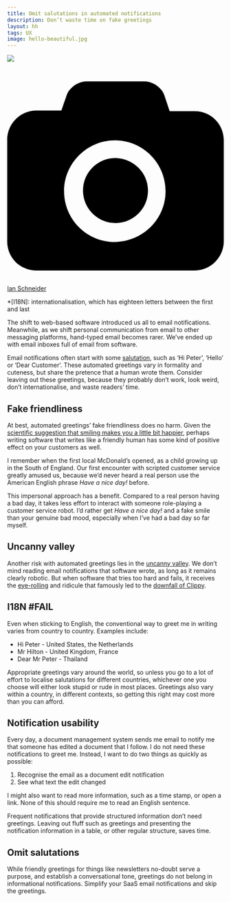 ```yaml
---
title: Omit salutations in automated notifications
description: Don’t waste time on fake greetings
layout: hh
tags: UX
image: hello-beautiful.jpg
---
```


![](hello-beautiful.jpg)

<a class="unsplash" href="https://unsplash.com/photos/jbroe3pOt8M" rel="noopener noreferrer"><span><svg xmlns="http://www.w3.org/2000/svg" viewBox="0 0 32 32"><title>unsplash-logo</title><path d="M20.8 18.1c0 2.7-2.2 4.8-4.8 4.8s-4.8-2.1-4.8-4.8c0-2.7 2.2-4.8 4.8-4.8 2.7.1 4.8 2.2 4.8 4.8zm11.2-7.4v14.9c0 2.3-1.9 4.3-4.3 4.3h-23.4c-2.4 0-4.3-1.9-4.3-4.3v-15c0-2.3 1.9-4.3 4.3-4.3h3.7l.8-2.3c.4-1.1 1.7-2 2.9-2h8.6c1.2 0 2.5.9 2.9 2l.8 2.4h3.7c2.4 0 4.3 1.9 4.3 4.3zm-8.6 7.5c0-4.1-3.3-7.5-7.5-7.5-4.1 0-7.5 3.4-7.5 7.5s3.3 7.5 7.5 7.5c4.2-.1 7.5-3.4 7.5-7.5z"></path></svg></span><span>Ian Schneider</span></a>

<!--
1. Software tries to be cute, familiar and human
2. ‘Have a nice day!’ sounds fake but works
3. Beware the Uncanny valley
4. Internationalisation costs hard work
5. Save time
-->

*[I18N]: internationalisation, which has eighteen letters between the first and last

The shift to web-based software introduced us all to email notifications.
Meanwhile, as we shift personal communication from email to other messaging platforms, hand-typed email becomes rarer.
We’ve ended up with email inboxes full of email from software.

Email notifications often start with some [salutation](https://en.wikipedia.org/wiki/Salutation),
such as ‘Hi Peter’, ‘Hello’ or ‘Dear Customer’.
These automated greetings vary in formality and cuteness, but share the pretence that a human wrote them.
Consider leaving out these greetings, because they probably don’t work, look weird, don’t internationalise, and waste readers’ time.

## Fake friendliness

At best, automated greetings’ fake friendliness does no harm.
Given the 
[scientific suggestion that smiling makes you a little bit happier](https://psyarxiv.com/svjru/),
perhaps writing software that writes like a friendly human has some kind of positive effect on your customers as well.

I remember when the first local McDonald’s opened, as a child growing up in the South of England.
Our first encounter with scripted customer service greatly amused us,
because we’d never heard a real person use the American English phrase _Have a nice day!_ before.

This impersonal approach has a benefit.
Compared to a real person having a bad day, it takes less effort to interact with someone role-playing a customer service robot.
I’d rather get _Have a nice day!_ and a fake smile than your genuine bad mood, especially when I’ve had a bad day so far myself.

## Uncanny valley

Another risk with automated greetings lies in the [uncanny valley](https://en.wikipedia.org/wiki/Uncanny_valley).
We don’t mind reading email notifications that software wrote, as long as it remains clearly robotic.
But when software that tries too hard and fails, it receives the
[eye-rolling](https://en.wikipedia.org/wiki/Eye-rolling) and ridicule that famously led to the 
[downfall of Clippy](https://en.wikipedia.org/wiki/Office_Assistant#Criticism_and_parodies).

## I18N #FAIL

Even when sticking to English, the conventional way to greet me in writing varies from country to country.
Examples include:

* Hi Peter - United States, the Netherlands
* Mr Hilton - United Kingdom, France
* Dear Mr Peter - Thailand

Appropriate greetings vary around the world, so unless you go to a lot of effort to localise salutations for different countries, whichever one you choose will either look stupid or rude in most places.
Greetings also vary within a country, in different contexts, so getting this right may cost more than you can afford.

## Notification usability

Every day, a document management system sends me email to notify me that someone has edited a document that I follow.
I do not need these notifications to greet me.
Instead, I want to do two things as quickly as possible:

1. Recognise the email as a document edit notification
2. See what text the edit changed

I might also want to read more information, such as a time stamp, or open a link.
None of this should require me to read an English sentence.

Frequent notifications that provide structured information don’t need greetings.
Leaving out fluff such as greetings and presenting the notification information in a table, or other regular structure, saves time.

## Omit salutations

While friendly greetings for things like newsletters no-doubt serve a purpose, and establish a conversational tone, greetings do not belong in informational notifications.
Simplify your SaaS email notifications and skip the greetings.
